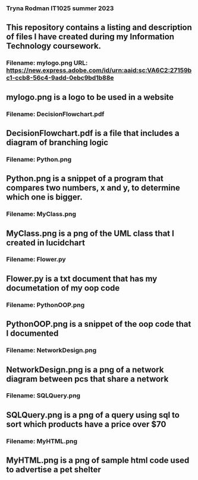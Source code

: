 ### Tryna Rodman IT1025 summer 2023
## This repository contains a listing and description of files I have created during my Information Technology coursework.  

### Filename: mylogo.png URL: https://new.express.adobe.com/id/urn:aaid:sc:VA6C2:27159bc1-ccb8-56c4-9add-0ebc9bd1b88e 
## mylogo.png is a logo to be used in a website  

### Filename: DecisionFlowchart.pdf 
## DecisionFlowchart.pdf is a file that includes a diagram of branching logic  

### Filename: Python.png
##  Python.png is a snippet of a program that compares two numbers, x and y, to determine which one is bigger. 

### Filename: MyClass.png
## MyClass.png is a png of the UML class that I created in lucidchart

### Filename: Flower.py 
## Flower.py is a txt document that has my documetation of my oop code 

### Filename: PythonOOP.png 
## PythonOOP.png is a snippet of the oop code that I documented  

### Filename: NetworkDesign.png 
## NetworkDesign.png is a png of a network diagram between pcs that share a network 

### Filename: SQLQuery.png 
## SQLQuery.png is a png of a query using sql to sort which products have a price over $70 

### Filename: MyHTML.png 
## MyHTML.png is a png of sample html code used to advertise a pet shelter 
